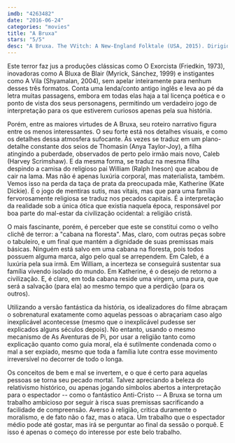 ```yaml
---
imdb: "4263482"
date: "2016-06-24"
categories: "movies"
title: "A Bruxa"
stars: "5/5"
desc: "A Bruxa. The VVitch: A New-England Folktale (USA, 2015). Dirigido por Robert Eggers. Escrito por Robert Eggers. Com Anya Taylor-Joy, Ralph Ineson, Kate Dickie, Harvey Scrimshaw, Ellie Grainger, Lucas Dawson, Julian Richings, Bathsheba Garnett, Sarah Stephens."
---
```

Este terror faz jus a produções clássicas como O Exorcista (Friedkin, 1973), inovadoras como A Bluxa de Blair (Myrick, Sánchez, 1999) e instigantes como A Vila (Shyamalan, 2004), sem apelar inteiramente para nenhum desses três formatos. Conta uma lenda/conto antigo inglês e leva ao pé da letra muitas passagens, embora em todas elas haja a tal licença poética e o ponto de vista dos seus personagens, permitindo um verdadeiro jogo de interpretação para os que estiverem curiosos apenas pela sua história.

Porém, entre as maiores virtudes de A Bruxa, seu roteiro narrativo figura entre os menos interessantes. O seu forte está nos detalhes visuais, e como os detalhes dessa atmosfera sufocante. Às vezes se traduz em um plano-detalhe constante dos seios de Thomasin (Anya Taylor-Joy), a filha atingindo a puberdade, observados de perto pelo irmão mais novo, Caleb (Harvey Scrimshaw). E da mesma forma, se traduz na mesma filha despindo a camisa do religioso pai William (Ralph Ineson) que acabou de cair na lama. Mas não é apenas luxúria corporal, mas materialista, também. Vemos isso na perda da taça de prata da preocupada mãe, Katherine (Kate Dickie). É o jogo de mentiras sutis, mas vitais, mas que para uma família fervorosamente religiosa se traduz nos pecados capitais. É a interpretação da realidade sob a única ótica que existia naquela época, responsável por boa parte do mal-estar da civilização ocidental: a religião cristã.

O mais fascinante, porém, é perceber que este se constitui como o velho clichê de terror: a "cabana na floresta". Mas, claro, com outras peças sobre o tabuleiro, e um final que mantém a dignidade de suas premissas mais básicas. Ninguém está salvo em uma cabana na floresta, pois todos possuem alguma marca, algo pelo qual se arrependem. Em Caleb, é a luxúria pela sua irmã. Em William, a incerteza se conseguirá sustentar sua família vivendo isolado do mundo. Em Katherine, é o desejo de retorno a civilização. E, é claro, em toda cabana reside uma virgem, uma pura, que será a salvação (para ela) ao mesmo tempo que a perdição (para os outros).

Utilizando a versão fantástica da história, os idealizadores do filme abraçam o sobrenatural exatamente como aquelas pessoas o abraçariam caso algo inexplicável acontecesse (mesmo que o inexplicável pudesse ser explicados alguns séculos depois). No entanto, usando o mesmo mecanismo de As Aventuras de Pi, por usar a religião tanto como explicação quanto como guia moral, ela é sutilmente condenada como o mal a ser expiado, mesmo que toda a família lute contra esse movimento irreversível no decorrer de todo o longa.

Os conceitos de bem e mal se invertem, e o que é certo para aquelas pessoas se torna seu pecado mortal. Talvez apreciando a beleza do relativismo histórico, ou apenas jogando símbolos abertos a interpretação para o espectador -- como o fantástico Anti-Cristo -- A Bruxa se torna um trabalho ambicioso por seguir à risca suas premissas sacrificando a facilidade de compreensão. Averso à religião, critica duramente o moralismo, e de fato não o faz, mas o ataca. Um trabalho que o espectador médio pode até gostar, mas irá se perguntar ao final da sessão o porquê. E isso é apenas o começo do interesse por este belo trabalho.
